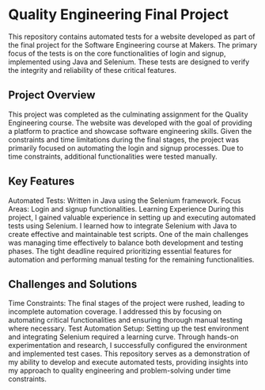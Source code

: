 # Quality Engineering Final Project
This repository contains automated tests for a website developed as part of the final project for the Software Engineering course at Makers. The primary focus of the tests is on the core functionalities of login and signup, implemented using Java and Selenium. These tests are designed to verify the integrity and reliability of these critical features.

## Project Overview
This project was completed as the culminating assignment for the Quality Engineering course. The website was developed with the goal of providing a platform to practice and showcase software engineering skills. Given the constraints and time limitations during the final stages, the project was primarily focused on automating the login and signup processes. Due to time constraints, additional functionalities were tested manually.

## Key Features
Automated Tests: Written in Java using the Selenium framework.
Focus Areas: Login and signup functionalities.
Learning Experience
During this project, I gained valuable experience in setting up and executing automated tests using Selenium. I learned how to integrate Selenium with Java to create effective and maintainable test scripts. One of the main challenges was managing time effectively to balance both development and testing phases. The tight deadline required prioritizing essential features for automation and performing manual testing for the remaining functionalities.

## Challenges and Solutions
Time Constraints: The final stages of the project were rushed, leading to incomplete automation coverage. I addressed this by focusing on automating critical functionalities and ensuring thorough manual testing where necessary.
Test Automation Setup: Setting up the test environment and integrating Selenium required a learning curve. Through hands-on experimentation and research, I successfully configured the environment and implemented test cases.
This repository serves as a demonstration of my ability to develop and execute automated tests, providing insights into my approach to quality engineering and problem-solving under time constraints.
